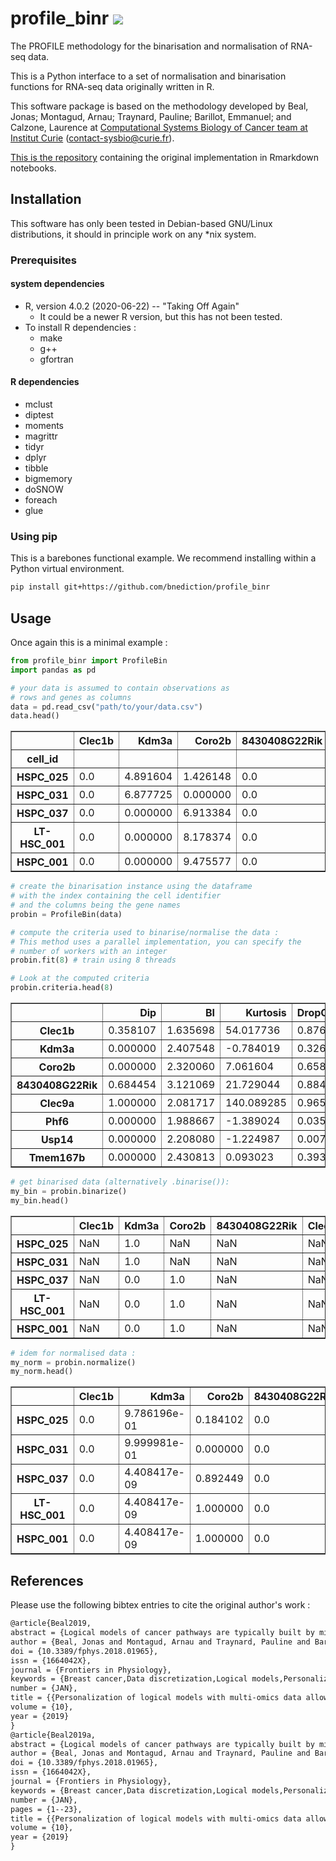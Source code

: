 # profile_binr ![](https://enktyy605xyf6r8.m.pipedream.net)

The PROFILE methodology for the binarisation and normalisation of RNA-seq data.

This is a Python interface to a set of normalisation and binarisation functions for
RNA-seq data originally written in R.

This software package is based on the methodology developed by Beal, Jonas; Montagud, Arnau;
Traynard, Pauline; Barillot, Emmanuel; and Calzone, Laurence at [Computational Systems Biology of Cancer team at Institut Curie](https://sysbio.curie.fr/) 
([contact-sysbio@curie.fr](mailto:contact-sysbio@curie.fr)).

[This is the repository](https://github.com/sysbio-curie/PROFILE) containing the original implementation in
Rmarkdown notebooks.

## Installation

This software has only been tested in Debian-based GNU/Linux distributions, it should in principle
work on any *nix system.

### Prerequisites 

#### system dependencies

* R, version 4.0.2 (2020-06-22) -- "Taking Off Again"
    * It could be a newer R version, but this has not been tested.
* To install R dependencies :
    * make
    * g++
    * gfortran

#### R dependencies

* mclust
* diptest
* moments
* magrittr
* tidyr
* dplyr
* tibble
* bigmemory
* doSNOW
* foreach
* glue

### Using pip

This is a barebones functional example. We recommend installing within a Python virtual environment.

```bash
pip install git+https://github.com/bnediction/profile_binr
```

## Usage

Once again this is a minimal example :
```python
from profile_binr import ProfileBin
import pandas as pd

# your data is assumed to contain observations as
# rows and genes as columns
data = pd.read_csv("path/to/your/data.csv")
data.head()
```
<table border="1" class="dataframe">
  <thead>
    <tr style="text-align: right;">
      <th></th>
      <th>Clec1b</th>
      <th>Kdm3a</th>
      <th>Coro2b</th>
      <th>8430408G22Rik</th>
      <th>Clec9a</th>
      <th>Phf6</th>
      <th>Usp14</th>
      <th>Tmem167b</th>
    </tr>
    <tr>
      <th>cell_id</th>
      <th></th>
      <th></th>
      <th></th>
      <th></th>
      <th></th>
      <th></th>
      <th></th>
      <th></th>
    </tr>
  </thead>
  <tbody>
    <tr>
      <th>HSPC_025</th>
      <td>0.0</td>
      <td>4.891604</td>
      <td>1.426148</td>
      <td>0.0</td>
      <td>0.0</td>
      <td>2.599758</td>
      <td>2.954035</td>
      <td>6.357369</td>
    </tr>
    <tr>
      <th>HSPC_031</th>
      <td>0.0</td>
      <td>6.877725</td>
      <td>0.000000</td>
      <td>0.0</td>
      <td>0.0</td>
      <td>2.423483</td>
      <td>1.804914</td>
      <td>0.000000</td>
    </tr>
    <tr>
      <th>HSPC_037</th>
      <td>0.0</td>
      <td>0.000000</td>
      <td>6.913384</td>
      <td>0.0</td>
      <td>0.0</td>
      <td>2.051659</td>
      <td>8.265465</td>
      <td>0.000000</td>
    </tr>
    <tr>
      <th>LT-HSC_001</th>
      <td>0.0</td>
      <td>0.000000</td>
      <td>8.178374</td>
      <td>0.0</td>
      <td>0.0</td>
      <td>6.419817</td>
      <td>3.453502</td>
      <td>2.579528</td>
    </tr>
    <tr>
      <th>HSPC_001</th>
      <td>0.0</td>
      <td>0.000000</td>
      <td>9.475577</td>
      <td>0.0</td>
      <td>0.0</td>
      <td>7.733370</td>
      <td>1.478900</td>
      <td>0.000000</td>
    </tr>
  </tbody>
</table>

```python
# create the binarisation instance using the dataframe
# with the index containing the cell identifier
# and the columns being the gene names
probin = ProfileBin(data)

# compute the criteria used to binarise/normalise the data :
# This method uses a parallel implementation, you can specify the 
# number of workers with an integer
probin.fit(8) # train using 8 threads

# Look at the computed criteria
probin.criteria.head(8)
```
<table border="1" class="dataframe">
  <thead>
    <tr style="text-align: right;">
      <th></th>
      <th>Dip</th>
      <th>BI</th>
      <th>Kurtosis</th>
      <th>DropOutRate</th>
      <th>MeanNZ</th>
      <th>DenPeak</th>
      <th>Amplitude</th>
      <th>Category</th>
    </tr>
  </thead>
  <tbody>
    <tr>
      <th>Clec1b</th>
      <td>0.358107</td>
      <td>1.635698</td>
      <td>54.017736</td>
      <td>0.876208</td>
      <td>1.520978</td>
      <td>-0.007249</td>
      <td>8.852181</td>
      <td>ZeroInf</td>
    </tr>
    <tr>
      <th>Kdm3a</th>
      <td>0.000000</td>
      <td>2.407548</td>
      <td>-0.784019</td>
      <td>0.326087</td>
      <td>3.847940</td>
      <td>0.209239</td>
      <td>10.126676</td>
      <td>Bimodal</td>
    </tr>
    <tr>
      <th>Coro2b</th>
      <td>0.000000</td>
      <td>2.320060</td>
      <td>7.061604</td>
      <td>0.658213</td>
      <td>2.383819</td>
      <td>0.004597</td>
      <td>9.475577</td>
      <td>ZeroInf</td>
    </tr>
    <tr>
      <th>8430408G22Rik</th>
      <td>0.684454</td>
      <td>3.121069</td>
      <td>21.729044</td>
      <td>0.884058</td>
      <td>2.983472</td>
      <td>0.005663</td>
      <td>9.067857</td>
      <td>ZeroInf</td>
    </tr>
    <tr>
      <th>Clec9a</th>
      <td>1.000000</td>
      <td>2.081717</td>
      <td>140.089285</td>
      <td>0.965580</td>
      <td>2.280293</td>
      <td>-0.009361</td>
      <td>9.614233</td>
      <td>Discarded</td>
    </tr>
    <tr>
      <th>Phf6</th>
      <td>0.000000</td>
      <td>1.988667</td>
      <td>-1.389024</td>
      <td>0.035628</td>
      <td>5.025501</td>
      <td>2.017547</td>
      <td>10.135226</td>
      <td>Bimodal</td>
    </tr>
    <tr>
      <th>Usp14</th>
      <td>0.000000</td>
      <td>2.208080</td>
      <td>-1.224987</td>
      <td>0.007850</td>
      <td>6.109964</td>
      <td>8.245570</td>
      <td>11.088750</td>
      <td>Bimodal</td>
    </tr>
    <tr>
      <th>Tmem167b</th>
      <td>0.000000</td>
      <td>2.430813</td>
      <td>0.093023</td>
      <td>0.393720</td>
      <td>3.448331</td>
      <td>0.072982</td>
      <td>9.486826</td>
      <td>Bimodal</td>
    </tr>
  </tbody>
</table>


```python
# get binarised data (alternatively .binarise()):
my_bin = probin.binarize()
my_bin.head()
```
<table border="1" class="dataframe">
  <thead>
    <tr style="text-align: right;">
      <th></th>
      <th>Clec1b</th>
      <th>Kdm3a</th>
      <th>Coro2b</th>
      <th>8430408G22Rik</th>
      <th>Clec9a</th>
      <th>Phf6</th>
      <th>Usp14</th>
      <th>Tmem167b</th>
    </tr>
  </thead>
  <tbody>
    <tr>
      <th>HSPC_025</th>
      <td>NaN</td>
      <td>1.0</td>
      <td>NaN</td>
      <td>NaN</td>
      <td>NaN</td>
      <td>0.0</td>
      <td>0.0</td>
      <td>1.0</td>
    </tr>
    <tr>
      <th>HSPC_031</th>
      <td>NaN</td>
      <td>1.0</td>
      <td>NaN</td>
      <td>NaN</td>
      <td>NaN</td>
      <td>0.0</td>
      <td>0.0</td>
      <td>0.0</td>
    </tr>
    <tr>
      <th>HSPC_037</th>
      <td>NaN</td>
      <td>0.0</td>
      <td>1.0</td>
      <td>NaN</td>
      <td>NaN</td>
      <td>0.0</td>
      <td>1.0</td>
      <td>0.0</td>
    </tr>
    <tr>
      <th>LT-HSC_001</th>
      <td>NaN</td>
      <td>0.0</td>
      <td>1.0</td>
      <td>NaN</td>
      <td>NaN</td>
      <td>1.0</td>
      <td>0.0</td>
      <td>0.0</td>
    </tr>
    <tr>
      <th>HSPC_001</th>
      <td>NaN</td>
      <td>0.0</td>
      <td>1.0</td>
      <td>NaN</td>
      <td>NaN</td>
      <td>1.0</td>
      <td>0.0</td>
      <td>0.0</td>
    </tr>
  </tbody>
</table>


```python
# idem for normalised data :
my_norm = probin.normalize()
my_norm.head()
```
<table border="1" class="dataframe">
  <thead>
    <tr style="text-align: right;">
      <th></th>
      <th>Clec1b</th>
      <th>Kdm3a</th>
      <th>Coro2b</th>
      <th>8430408G22Rik</th>
      <th>Clec9a</th>
      <th>Phf6</th>
      <th>Usp14</th>
      <th>Tmem167b</th>
    </tr>
  </thead>
  <tbody>
    <tr>
      <th>HSPC_025</th>
      <td>0.0</td>
      <td>9.786196e-01</td>
      <td>0.184102</td>
      <td>0.0</td>
      <td>NaN</td>
      <td>0.000801</td>
      <td>8.318176e-05</td>
      <td>9.999970e-01</td>
    </tr>
    <tr>
      <th>HSPC_031</th>
      <td>0.0</td>
      <td>9.999981e-01</td>
      <td>0.000000</td>
      <td>0.0</td>
      <td>NaN</td>
      <td>0.000462</td>
      <td>8.084114e-07</td>
      <td>6.874397e-11</td>
    </tr>
    <tr>
      <th>HSPC_037</th>
      <td>0.0</td>
      <td>4.408417e-09</td>
      <td>0.892449</td>
      <td>0.0</td>
      <td>NaN</td>
      <td>0.000145</td>
      <td>9.999940e-01</td>
      <td>6.874397e-11</td>
    </tr>
    <tr>
      <th>LT-HSC_001</th>
      <td>0.0</td>
      <td>4.408417e-09</td>
      <td>1.000000</td>
      <td>0.0</td>
      <td>NaN</td>
      <td>0.991865</td>
      <td>6.230178e-04</td>
      <td>1.599753e-04</td>
    </tr>
    <tr>
      <th>HSPC_001</th>
      <td>0.0</td>
      <td>4.408417e-09</td>
      <td>1.000000</td>
      <td>0.0</td>
      <td>NaN</td>
      <td>0.999865</td>
      <td>2.171153e-07</td>
      <td>6.874397e-11</td>
    </tr>
  </tbody>
</table>


## References 

Please use the following bibtex entries to cite the original author's work :


```latex
@article{Beal2019,
abstract = {Logical models of cancer pathways are typically built by mining the literature for relevant experimental observations. They are usually generic as they apply for large cohorts of individuals. As a consequence, they generally do not capture the heterogeneity of patient tumors and their therapeutic responses. We present here a novel framework, referred to as PROFILE, to tailor logical models to a particular biological sample such as a patient tumor. This methodology permits to compare the model simulations to individual clinical data, i.e., survival time. Our approach focuses on integrating mutation data, copy number alterations (CNA), and expression data (transcriptomics or proteomics) to logical models. These data need first to be either binarized or set between 0 and 1, and can then be incorporated in the logical model by modifying the activity of the node, the initial conditions or the state transition rates. The use of MaBoSS, a tool based on Monte-Carlo kinetic algorithm to perform stochastic simulations on logical models results in model state probabilities, and allows for a semi-quantitative study of the model phenotypes and perturbations. As a proof of concept, we use a published generic model of cancer signaling pathways and molecular data from METABRIC breast cancer patients. For this example, we test several combinations of data incorporation and discuss that, with these data, the most comprehensive patient-specific cancer models are obtained by modifying the nodes' activity of the model with mutations, in combination or not with CNA data, and altering the transition rates with RNA expression. We conclude that these model simulations show good correlation with clinical data such as patients' Nottingham prognostic index (NPI) subgrouping and survival time. We observe that two highly relevant cancer phenotypes derived from personalized models, Proliferation and Apoptosis, are biologically consistent prognostic factors: patients with both high proliferation and low apoptosis have the worst survival rate, and conversely. Our approach aims to combine the mechanistic insights of logical modeling with multi-omics data integration to provide patient-relevant models. This work leads to the use of logical modeling for precision medicine and will eventually facilitate the choice of patient-specific drug treatments by physicians.},
author = {Beal, Jonas and Montagud, Arnau and Traynard, Pauline and Barillot, Emmanuel and Calzone, Laurence},
doi = {10.3389/fphys.2018.01965},
issn = {1664042X},
journal = {Frontiers in Physiology},
keywords = {Breast cancer,Data discretization,Logical models,Personalized mechanistic models,Personalized medicine,Stochastic simulations},
number = {JAN},
title = {{Personalization of logical models with multi-omics data allows clinical stratification of patients}},
volume = {10},
year = {2019}
}
@article{Beal2019a,
abstract = {Logical models of cancer pathways are typically built by mining the literature for relevant experimental observations. They are usually generic as they apply for large cohorts of individuals. As a consequence, they generally do not capture the heterogeneity of patient tumors and their therapeutic responses. We present here a novel framework, referred to as PROFILE, to tailor logical models to a particular biological sample such as a patient tumor. This methodology permits to compare the model simulations to individual clinical data, i.e., survival time. Our approach focuses on integrating mutation data, copy number alterations (CNA), and expression data (transcriptomics or proteomics) to logical models. These data need first to be either binarized or set between 0 and 1, and can then be incorporated in the logical model by modifying the activity of the node, the initial conditions or the state transition rates. The use of MaBoSS, a tool based on Monte-Carlo kinetic algorithm to perform stochastic simulations on logical models results in model state probabilities, and allows for a semi-quantitative study of the model phenotypes and perturbations. As a proof of concept, we use a published generic model of cancer signaling pathways and molecular data from METABRIC breast cancer patients. For this example, we test several combinations of data incorporation and discuss that, with these data, the most comprehensive patient-specific cancer models are obtained by modifying the nodes' activity of the model with mutations, in combination or not with CNA data, and altering the transition rates with RNA expression. We conclude that these model simulations show good correlation with clinical data such as patients' Nottingham prognostic index (NPI) subgrouping and survival time. We observe that two highly relevant cancer phenotypes derived from personalized models, Proliferation and Apoptosis, are biologically consistent prognostic factors: patients with both high proliferation and low apoptosis have the worst survival rate, and conversely. Our approach aims to combine the mechanistic insights of logical modeling with multi-omics data integration to provide patient-relevant models. This work leads to the use of logical modeling for precision medicine and will eventually facilitate the choice of patient-specific drug treatments by physicians.},
author = {Beal, Jonas and Montagud, Arnau and Traynard, Pauline and Barillot, Emmanuel and Calzone, Laurence},
doi = {10.3389/fphys.2018.01965},
issn = {1664042X},
journal = {Frontiers in Physiology},
keywords = {Breast cancer,Data discretization,Logical models,Personalized mechanistic models,Personalized medicine,Stochastic simulations},
number = {JAN},
pages = {1--23},
title = {{Personalization of logical models with multi-omics data allows clinical stratification of patients}},
volume = {10},
year = {2019}
}

```


